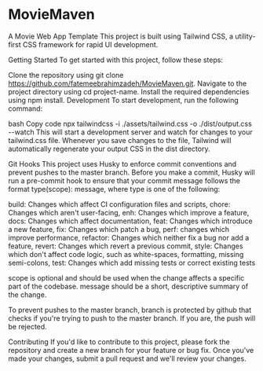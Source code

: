 # MovieMaven
A Movie Web App Template
This project is built using Tailwind CSS, a utility-first CSS framework for rapid UI development.

Getting Started
To get started with this project, follow these steps:

Clone the repository using git clone https://github.com/fatemeebrahimzadeh/MovieMaven.git.
Navigate to the project directory using cd project-name.
Install the required dependencies using npm install.
Development
To start development, run the following command:

bash
Copy code
npx tailwindcss -i ./assets/tailwind.css -o ./dist/output.css --watch
This will start a development server and watch for changes to your tailwind.css file. Whenever you save changes to the file, Tailwind will automatically regenerate your output CSS in the dist directory.

Git Hooks
This project uses Husky to enforce commit conventions and prevent pushes to the master branch. Before you make a commit, Husky will run a pre-commit hook to ensure that your commit message follows the format type(scope): message, where type is one of the following:

build: Changes which affect CI configuration files and scripts,
chore: Changes which aren't user-facing,
enh: Changes which improve a feature,
docs: Changes which affect documentation,
feat: Changes which introduce a new feature,
fix: Changes which patch a bug,
perf: changes which improve performance,
refactor: Changes which neither fix a bug nor add a feature,
revert: Changes which revert a previous commit,
style: Changes which don't affect code logic, such as white-spaces, formatting, missing semi-colons,
test: Changes which add missing tests or correct existing tests

scope is optional and should be used when the change affects a specific part of the codebase. message should be a short, descriptive summary of the change.

To prevent pushes to the master branch, branch is protected by github that checks if you're trying to push to the master branch. If you are, the push will be rejected.

Contributing
If you'd like to contribute to this project, please fork the repository and create a new branch for your feature or bug fix. Once you've made your changes, submit a pull request and we'll review your changes.
